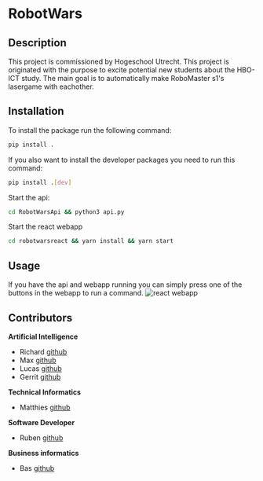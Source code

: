# RobotWars

## Description
This project is commissioned by Hogeschool Utrecht. This project is originated with the purpose to excite potential new students about the HBO-ICT study. The main goal is to automatically make RoboMaster s1's lasergame with eachother. 

## Installation
To install the package run the following command:
```bash
pip install .
```
If you also want to install the developer packages you need to run this command:
```bash
pip install .[dev]
```

Start the api: 
```bash
cd RobotWarsApi && python3 api.py
```

Start the react webapp
```bash
cd robotwarsreact && yarn install && yarn start
```

## Usage
If you have the api and webapp running you can simply press one of the buttons in the webapp to run a command.
![react webapp](https://user-images.githubusercontent.com/60598779/138708913-d1ec42e1-289e-45fa-bb00-7375f80d0656.png)

## Contributors
**Artificial Intelligence**
- Richard  [github](https://github.com/RichardDev01)
- Max      [github](https://github.com/Max2411)
- Lucas    [github](https://github.com/Lucas-vdr-Horst)
- Gerrit   [github](https://github.com/SwagLag)

**Technical Informatics**
- Matthies [github](https://github.com/MatthiesBrouwer)

**Software Developer**
- Ruben    [github](https://github.com/Rubenvdbrink)

**Business informatics**
- Bas      [github](https://github.com/The-Bimmer)
